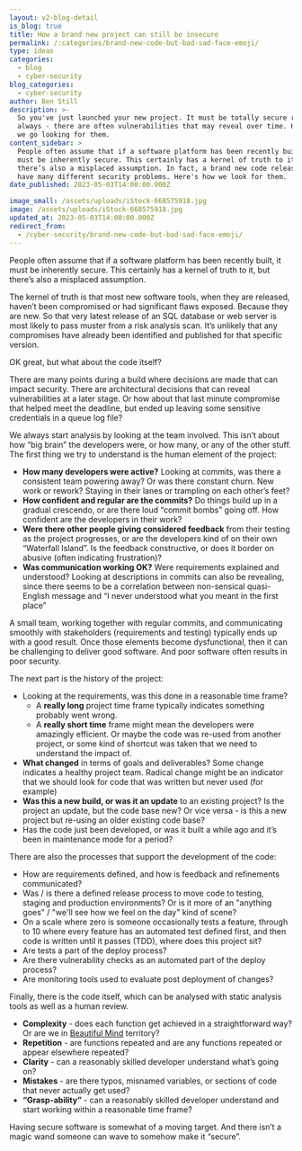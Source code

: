 ```yaml
---
layout: v2-blog-detail
is_blog: true
title: How a brand new project can still be insecure
permalink: /:categories/brand-new-code-but-bad-sad-face-emoji/
type: ideas
categories:
  - blog
  - cyber-security
blog_categories:
  - cyber-security
author: Ben Still
description: >-
  So you've just launched your new project. It must be totally secure right? Not
  always - there are often vulnerabilities that may reveal over time. Here's how
  we go looking for them.
content_sidebar: >
  People often assume that if a software platform has been recently built, it
  must be inherently secure. This certainly has a kernel of truth to it, but
  there’s also a misplaced assumption. In fact, a brand new code release can
  have many different security problems. Here's how we look for them.
date_published: 2023-05-03T14:00:00.000Z

image_small: /assets/uploads/iStock-668575918.jpg
image: /assets/uploads/iStock-668575918.jpg
updated_at: 2023-05-03T14:00:00.000Z
redirect_from:
  - /cyber-security/brand-new-code-but-bad-sad-face-emoji/
---
```


People often assume that if a software platform has been recently built, it must be inherently secure. This certainly has a kernel of truth to it, but there’s also a misplaced assumption.

The kernel of truth is that most new software tools, when they are released, haven’t been compromised or had significant flaws exposed. Because they are new. So that very latest release of an SQL database or web server is most likely to pass muster from a risk analysis scan. It’s unlikely that any compromises have already been identified and published for that specific version.

OK great, but what about the code itself?

There are many points during a build where decisions are made that can impact security. There are architectural decisions that can reveal vulnerabilities at a later stage. Or how about that last minute compromise that helped meet the deadline, but ended up leaving some sensitive credentials in a queue log file?

We always start analysis by looking at the team involved. This isn’t about how “big brain” the developers were, or how many, or any of the other stuff. The first thing we try to understand is the human element of the project:

* **How many developers were active?** Looking at commits, was there a consistent team powering away? Or was there constant churn. New work or rework? Staying in their lanes or trampling on each other’s feet?
* **How confident and regular are the commits?** Do things build up in a gradual crescendo, or are there loud “commit bombs” going off. How confident are the developers in their work? 
* **Were there other people giving considered feedback** from their testing as the project progresses, or are the developers kind of on their own “Waterfall Island”. Is the feedback constructive, or does it border on abusive (often indicating frustration)?
* **Was communication working OK?** Were requirements explained and understood? Looking at descriptions in commits can also be revealing, since there seems to be a correlation between non-sensical quasi-English message and “I never understood what you meant in the first place”

A small team, working together with regular commits, and communicating smoothly with stakeholders (requirements and testing) typically ends up with a good result. Once those elements become dysfunctional, then it can be challenging to deliver good software. And poor software often results in poor security.

The next part is the history of the project:

* Looking at the requirements, was this done in a reasonable time frame? 
  * A **really long** project time frame typically indicates something probably went wrong.
  * A **really short time** frame might mean the developers were amazingly efficient. Or maybe the code was re-used from another project, or some kind of shortcut was taken that we need to understand the impact of.
* **What changed** in terms of goals and deliverables? Some change indicates a healthy project team. Radical change might be an indicator that we should look for code that was written but never used (for example)
* **Was this a new build, or was it an update** to an existing project? Is the project an update, but the code base new? Or vice versa - is this a new project but re-using an older existing code base?
* Has the code just been developed, or was it built a while ago and it’s been in maintenance mode for a period?

There are also the processes that support the development of the code:

* How are requirements defined, and how is feedback and refinements communicated?
* Was / is there a defined release process to move code to testing, staging and production environments? Or is it more of an "anything goes" / "we'll see how we feel on the day" kind of scene?
* On a scale where zero is someone occasionally tests a feature, through to 10 where every feature has an automated test defined first, and then code is written until it passes (TDD), where does this project sit?
* Are tests a part of the deploy process?
* Are there vulnerability checks as an automated part of the deploy process?
* Are monitoring tools used to evaluate post deployment of changes?

Finally, there is the code itself, which can be analysed with static analysis tools as well as a human review.

* **Complexity** - does each function get achieved in a straightforward way? Or are we in [Beautiful Mind](https://gfycat.com/enlighteneddarlingcreature) territory?
* **Repetition** - are functions repeated and are any functions repeated or appear elsewhere repeated?
* **Clarity** - can a reasonably skilled developer understand what’s going on?
* **Mistakes** - are there typos, misnamed variables, or sections of code that never actually get used?
* **“Grasp-ability”** - can a reasonably skilled developer understand and start working within a reasonable time frame?

Having secure software is somewhat of a moving target. And there isn’t a magic wand someone can wave to somehow make it “secure”. 
